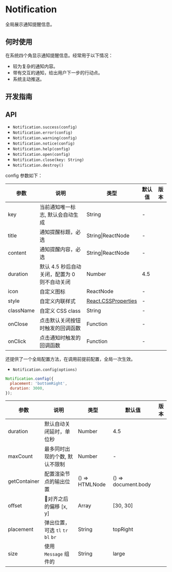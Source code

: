 # Notification

全局展示通知提醒信息。


## 何时使用

在系统四个角显示通知提醒信息。经常用于以下情况：

* 较为复杂的通知内容。
* 带有交互的通知，给出用户下一步的行动点。
* 系统主动推送。

## 开发指南

## API


- `Notification.success(config)`
- `Notification.error(config)`
- `Notification.warning(config)`
- `Notification.notice(config)`
- `Notification.help(config)`
- `Notification.open(config)`
- `Notification.close(key: String)`
- `Notification.destroy()`

config 参数如下：

| 参数 | 说明 | 类型 | 默认值 | 版本 |
| --- | --- | --- | --- | --- |
| key | 当前通知唯一标志, 默认会自动生成 | String | - |  |
| title | 通知提醒标题，必选 | String\|ReactNode | - |  |
| content | 通知提醒内容，必选 | String\|ReactNode | - |  |
| duration | 默认 4.5 秒后自动关闭，配置为 0 则不自动关闭 | Number | 4.5 |  |
| icon | 自定义图标 | ReactNode | - |  |
| style | 自定义内联样式 | [React.CSSProperties](https://github.com/DefinitelyTyped/DefinitelyTyped/blob/e434515761b36830c3e58a970abf5186f005adac/types/react/index.d.ts#L794) | - |  |
| className | 自定义 CSS class | String | - |  |
| onClose | 点击默认关闭按钮时触发的回调函数 | Function | - |  |
| onClick | 点击通知时触发的回调函数 | Function | - |  |

还提供了一个全局配置方法，在调用前提前配置，全局一次生效。

- `Notification.config(options)`

```js
Notification.config({
  placement: 'bottomRight',
  duration: 3000,
});
```

| 参数 | 说明 | 类型 | 默认值 | 版本 |
| --- | --- | --- | --- | --- |
| duration | 默认自动关闭延时，单位秒 | Number | 4.5 |  |
| maxCount | 最多同时出现的个数, 默认不限制 | Number | - |  |
| getContainer | 配置渲染节点的输出位置 | () => HTMLNode | () => document.body |  |
| offset | 对齐之后的偏移 [x, y] | Array | [30, 30] |  |
| placement | 弹出位置，可选 `tl` `tr` `bl` `br` | String | topRight |  |
| size | 使用 `Message` 组件的 | String | large |  |

